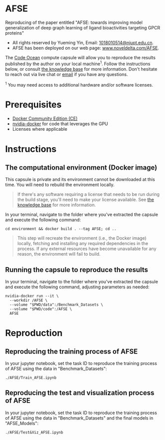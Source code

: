 # AFSE
Reproducing of the paper entitled "AFSE: towards improving model generalization of deep graph learning of ligand bioactivities targeting GPCR proteins"

- All rights reserved by Yueming Yin, Email: 1018010514@njupt.edu.cn.
- AFSE has been deployed on our web page: www.noveldelta.com/AFSE.

The [Code Ocean](https://codeocean.com) compute capsule will allow you to reproduce the results published by the author on your local machine<sup>1</sup>. Follow the instructions below, or consult [the knowledge base](https://help.codeocean.com/user-manual/sharing-and-finding-published-capsules/exporting-capsules-and-reproducing-results-on-your-local-machine) for more information. Don't hesitate to reach out via live chat or [email](mailto:support@codeocean.com) if you have any questions.

<sup>1</sup> You may need access to additional hardware and/or software licenses.

# Prerequisites

- [Docker Community Edition (CE)](https://www.docker.com/community-edition)
- [nvidia-docker](https://github.com/NVIDIA/nvidia-docker/) for code that leverages the GPU
- Licenses where applicable

# Instructions

## The computational environment (Docker image)

This capsule is private and its environment cannot be downloaded at this time. You will need to rebuild the environment locally.

> If there's any software requiring a license that needs to be run during the build stage, you'll need to make your license available. See [the knowledge base](https://help.codeocean.com/user-manual/sharing-and-finding-published-capsules/exporting-capsules-and-reproducing-results-on-your-local-machine) for more information.

In your terminal, navigate to the folder where you've extracted the capsule and execute the following command:
```shell
cd environment && docker build . --tag AFSE; cd ..
```

> This step will recreate the environment (i.e., the Docker image) locally, fetching and installing any required dependencies in the process. If any external resources have become unavailable for any reason, the environment will fail to build.

## Running the capsule to reproduce the results

In your terminal, navigate to the folder where you've extracted the capsule and execute the following command, adjusting parameters as needed:
```shell
nvidia-docker run --it \
  --workdir /AFSE \
  --volume "$PWD/data":/Benchmark_Datasets \
  --volume "$PWD/code":/AFSE \
  AFSE
```

# Reproduction
## Reproducing the training process of AFSE
In your jupyter notebook, set the task ID to reproduce the training process of AFSE using the data in "Benchmark_Datasets": 
```
./AFSE/Train_AFSE.ipynb
```
## Reproducing the test and visualization process of AFSE
In your jupyter notebook, set the task ID to reproduce the training process of AFSE using the data in "Benchmark_Datasets" and the final models in "AFSE_Models":
```
./AFSE/Test&Viz_AFSE.ipynb
```
